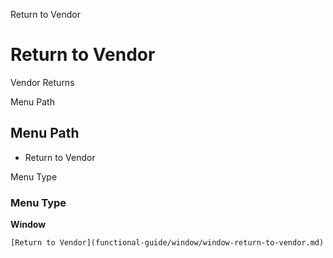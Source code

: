 
Return to Vendor
# Return to Vendor


Vendor Returns

Menu Path
## Menu Path



- Return to Vendor

Menu Type
### Menu Type

**Window**


```
[Return to Vendor](functional-guide/window/window-return-to-vendor.md)
```